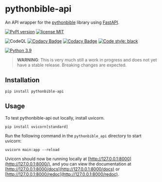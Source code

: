 # pythonbible-api

An API wrapper for the [pythonbible](https://github.com/avendesora/pythonbible) library using [FastAPI](https://fastapi.tiangolo.com/).

[![PyPI version](https://img.shields.io/pypi/v/pythonbible-api?color=blue&logo=pypi&logoColor=lightgray)](https://pypi.org/project/pythonbible-api/)
[![license MIT](https://img.shields.io/badge/license-MIT-orange.svg)](https://opensource.org/licenses/MIT)

<!--![Test](https://github.com/avendesora/pythonbible-api/workflows/Test/badge.svg)-->
![CodeQL](https://github.com/avendesora/pythonbible-api/workflows/CodeQL/badge.svg)
[![Codacy Badge](https://api.codacy.com/project/badge/Grade/1139536debca4c0894aefa1fa8324a8e)](https://app.codacy.com/gh/avendesora/pythonbible-api?utm_source=github.com&utm_medium=referral&utm_content=avendesora/pythonbible-api&utm_campaign=Badge_Grade_Settings)
[![Codacy Badge](https://app.codacy.com/project/badge/Coverage/8f7407c1b98040e185b81c945b78de22)](https://www.codacy.com/gh/avendesora/pythonbible-api/dashboard?utm_source=github.com&utm_medium=referral&utm_content=avendesora/pythonbible-api&utm_campaign=Badge_Coverage)
[![Code style: black](https://img.shields.io/badge/code%20style-black-000000.svg)](https://github.com/psf/black)

[![Python 3.9](https://img.shields.io/badge/python-3.7%20%7C%203.8%20%7C%203.9-blue?logo=python&logoColor=lightgray)](https://www.python.org/downloads/release/python-390/)

> **WARNING**: This is very much still a work in progress and does not yet have a
> stable release. Breaking changes are expected.

## Installation

```shell script
pip install pythonbible-api
```

## Usage

To test pythonbible-api out locally, install uvicorn.

```shell script
pip install uvicorn[standard]
```

Run the following command in the ``pythonbible_api`` directory to start uvicorn:

```shell script
uvicorn main:app --reload
```

Uvicorn should now be running locally at [http://127.0.0.1:8000](http://127.0.0.1:8000/), and you can view the documentation at [http://127.0.0.1:8000/docs](http://127.0.0.1:8000/docs) or [http://127.0.0.1:8000/redoc](http://127.0.0.1:8000/redoc).
